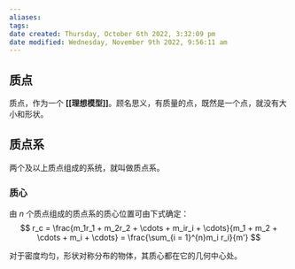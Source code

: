 ```yaml
---
aliases: 
tags: 
date created: Thursday, October 6th 2022, 3:32:09 pm
date modified: Wednesday, November 9th 2022, 9:56:11 am
---
```


## 质点

质点，作为一个 **[[理想模型]]**。顾名思义，有质量的点，既然是一个点，就没有大小和形状。

## 质点系

两个及以上质点组成的系统，就叫做质点系。

### 质心

由 $n$ 个质点组成的质点系的质心位置可由下式确定：
$$
r_c = \frac{m_1r_1 + m_2r_2 + \cdots + m_ir_i + \cdots}{m_1 + m_2 + \cdots + m_i + \cdots} = \frac{\sum_{i = 1}^{n}m_i r_i}{m'}
$$

对于密度均匀，形状对称分布的物体，其质心都在它的几何中心处。